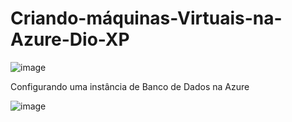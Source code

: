 # Criando-máquinas-Virtuais-na-Azure-Dio-XP

![image](https://github.com/user-attachments/assets/6b56433d-0cb2-4ef9-8bca-f43d00ec40c2)

Configurando uma instância de Banco de Dados na Azure

![image](https://github.com/user-attachments/assets/397ab26c-e4a9-4a75-a1f9-1ee245f89107)
